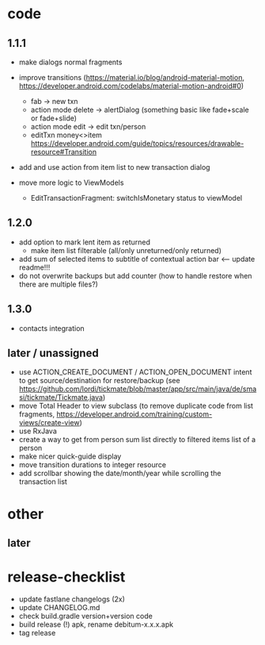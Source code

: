 # code
## 1.1.1
- make dialogs normal fragments
- improve transitions (https://material.io/blog/android-material-motion, https://developer.android.com/codelabs/material-motion-android#0)
  - fab -> new txn
  - action mode delete -> alertDialog (something basic like fade+scale or fade+slide)
  - action mode edit -> edit txn/person
  - editTxn money<>item https://developer.android.com/guide/topics/resources/drawable-resource#Transition
  
- add and use action from item list to new transaction dialog
- move more logic to ViewModels
  - EditTransactionFragment: switchIsMonetary status to viewModel

## 1.2.0
- add option to mark lent item as returned
  - make item list filterable (all/only unreturned/only returned)
- add sum of selected items to subtitle of contextual action bar <-- update readme!!!
- do not overwrite backups but add counter (how to handle restore when there are multiple files?)

## 1.3.0
- contacts integration

## later / unassigned
- use ACTION_CREATE_DOCUMENT / ACTION_OPEN_DOCUMENT intent to get source/destination for restore/backup (see https://github.com/lordi/tickmate/blob/master/app/src/main/java/de/smasi/tickmate/Tickmate.java)
- move Total Header to view subclass (to remove duplicate code from list fragments, https://developer.android.com/training/custom-views/create-view)
- use RxJava
- create a way to get from person sum list directly to filtered items list of a person
- make nicer quick-guide display
- move transition durations to integer resource
- add scrollbar showing the date/month/year while scrolling the transaction list

# other

## later



# release-checklist
- update fastlane changelogs (2x)
- update CHANGELOG.md
- check build.gradle version+version code
- build release (!) apk, rename debitum-x.x.x.apk
- tag release
